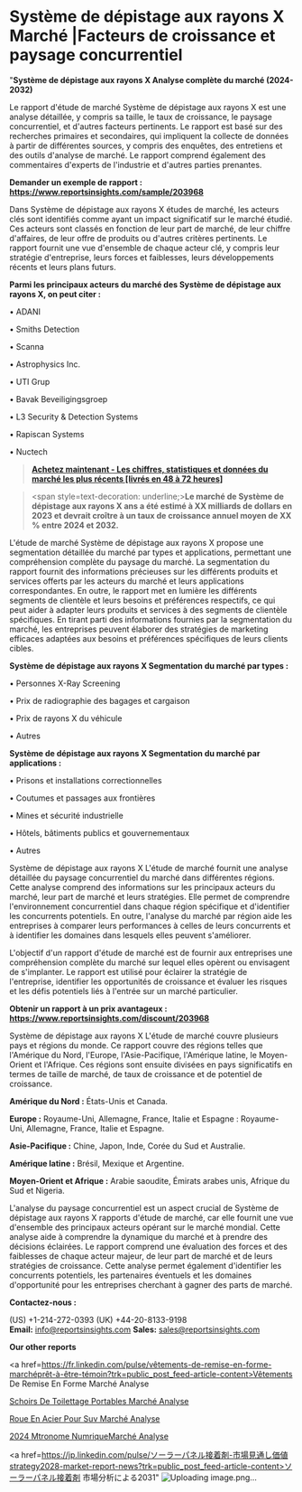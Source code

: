 # Système de dépistage aux rayons X Marché |Facteurs de croissance et paysage concurrentiel

"<strong>Système de dépistage aux rayons X Analyse complète du marché (2024-2032)</strong>

Le rapport d'étude de marché Système de dépistage aux rayons X est une analyse détaillée, y compris sa taille, le taux de croissance, le paysage concurrentiel, et d'autres facteurs pertinents. Le rapport est basé sur des recherches primaires et secondaires, qui impliquent la collecte de données à partir de différentes sources, y compris des enquêtes, des entretiens et des outils d'analyse de marché. Le rapport comprend également des commentaires d'experts de l'industrie et d'autres parties prenantes.

<strong>Demander un exemple de rapport : </strong><strong><a href=https://www.reportsinsights.com/sample/203968>https://www.reportsinsights.com/sample/203968</a></strong>

Dans Système de dépistage aux rayons X études de marché, les acteurs clés sont identifiés comme ayant un impact significatif sur le marché étudié. Ces acteurs sont classés en fonction de leur part de marché, de leur chiffre d'affaires, de leur offre de produits ou d'autres critères pertinents. Le rapport fournit une vue d'ensemble de chaque acteur clé, y compris leur stratégie d'entreprise, leurs forces et faiblesses, leurs développements récents et leurs plans futurs.

<strong>Parmi les principaux acteurs du marché des Système de dépistage aux rayons X, on peut citer :</strong>

• ADANI

• Smiths Detection

• Scanna

• Astrophysics Inc.

• UTI Grup

• Bavak Beveiligingsgroep

• L3 Security & Detection Systems

• Rapiscan Systems

• Nuctech

<blockquote><a href=https://reportsinsights.com/buynow/203968><span style=text-decoration: underline;><strong>Achetez maintenant - Les chiffres, statistiques et données du marché les plus récents [livrés en 48 à 72 heures]</strong></span></a></blockquote>
<blockquote>
<div class=group w-full text-gray-800 dark:text-gray-100 border-b border-black/10 dark:border-gray-900/50 bg-gray-50 dark:bg-[#444654]>
<div class=flex p-4 gap-4 text-base md:gap-6 md:max-w-2xl lg:max-w-xl xl:max-w-3xl md:py-6 lg:px-0 m-auto>
<div class=relative flex flex-col w-[calc(100%-50px)] gap-1 md:gap-3 lg:w-[calc(100%-115px)]>
<div class=flex flex-grow flex-col gap-3>
<div class=min-h-[20px] flex flex-col items-start gap-4 whitespace-pre-wrap break-words>
<div class=result-streaming markdown prose w-full break-words dark:prose-invert light>

<span style=text-decoration: underline;><strong>Le marché de Système de dépistage aux rayons X ans a été estimé à XX milliards de dollars en 2023 et devrait croître à un taux de croissance annuel moyen de XX % entre 2024 et 2032.</strong></span>

</div>
</div>
</div>
</div>
</div>
</div></blockquote>
L'étude de marché Système de dépistage aux rayons X propose une segmentation détaillée du marché par types et applications, permettant une compréhension complète du paysage du marché. La segmentation du rapport fournit des informations précieuses sur les différents produits et services offerts par les acteurs du marché et leurs applications correspondantes. En outre, le rapport met en lumière les différents segments de clientèle et leurs besoins et préférences respectifs, ce qui peut aider à adapter leurs produits et services à des segments de clientèle spécifiques. En tirant parti des informations fournies par la segmentation du marché, les entreprises peuvent élaborer des stratégies de marketing efficaces adaptées aux besoins et préférences spécifiques de leurs clients cibles.

<strong>Système de dépistage aux rayons X Segmentation du marché par types :</strong>

• Personnes X-Ray Screening

• Prix ​​de radiographie des bagages et cargaison

• Prix ​​de rayons X du véhicule

• Autres

<strong>Système de dépistage aux rayons X Segmentation du marché par applications :</strong>

• Prisons et installations correctionnelles

• Coutumes et passages aux frontières

• Mines et sécurité industrielle

• Hôtels, bâtiments publics et gouvernementaux

• Autres

Système de dépistage aux rayons X L'étude de marché fournit une analyse détaillée du paysage concurrentiel du marché dans différentes régions. Cette analyse comprend des informations sur les principaux acteurs du marché, leur part de marché et leurs stratégies. Elle permet de comprendre l'environnement concurrentiel dans chaque région spécifique et d'identifier les concurrents potentiels. En outre, l'analyse du marché par région aide les entreprises à comparer leurs performances à celles de leurs concurrents et à identifier les domaines dans lesquels elles peuvent s'améliorer.

L'objectif d'un rapport d'étude de marché est de fournir aux entreprises une compréhension complète du marché sur lequel elles opèrent ou envisagent de s'implanter. Le rapport est utilisé pour éclairer la stratégie de l'entreprise, identifier les opportunités de croissance et évaluer les risques et les défis potentiels liés à l'entrée sur un marché particulier.

<strong>Obtenir un rapport à un prix avantageux : <a href=https://www.reportsinsights.com/discount/203968>https://www.reportsinsights.com/discount/203968</a></strong>

Système de dépistage aux rayons X L'étude de marché couvre plusieurs pays et régions du monde. Ce rapport couvre des régions telles que l'Amérique du Nord, l'Europe, l'Asie-Pacifique, l'Amérique latine, le Moyen-Orient et l'Afrique. Ces régions sont ensuite divisées en pays significatifs en termes de taille de marché, de taux de croissance et de potentiel de croissance.

<strong>Amérique du Nord :</strong> États-Unis et Canada.

<strong>Europe :</strong> Royaume-Uni, Allemagne, France, Italie et Espagne : Royaume-Uni, Allemagne, France, Italie et Espagne.

<strong>Asie-Pacifique :</strong> Chine, Japon, Inde, Corée du Sud et Australie.

<strong>Amérique latine :</strong> Brésil, Mexique et Argentine.

<strong>Moyen-Orient et Afrique :</strong> Arabie saoudite, Émirats arabes unis, Afrique du Sud et Nigeria.

L'analyse du paysage concurrentiel est un aspect crucial de Système de dépistage aux rayons X rapports d'étude de marché, car elle fournit une vue d'ensemble des principaux acteurs opérant sur le marché mondial. Cette analyse aide à comprendre la dynamique du marché et à prendre des décisions éclairées. Le rapport comprend une évaluation des forces et des faiblesses de chaque acteur majeur, de leur part de marché et de leurs stratégies de croissance. Cette analyse permet également d'identifier les concurrents potentiels, les partenaires éventuels et les domaines d'opportunité pour les entreprises cherchant à gagner des parts de marché.

<strong>Contactez-nous :</strong>

(US) +1-214-272-0393
(UK) +44-20-8133-9198
<strong>Email:</strong> <a>info@reportsinsights.com</a>
<strong>Sales:</strong> <a>sales@reportsinsights.com</a>

<strong>Our other reports</strong>

<a href=https://fr.linkedin.com/pulse/vêtements-de-remise-en-forme-marchéprêt-à-être-témoin?trk=public_post_feed-article-content>Vêtements De Remise En Forme Marché Analyse</a>

<a href=https://www.linkedin.com/pulse/s%C3%A9choirs-de-toilettage-portables-march%C3%A9-analyse-s3qxf/>Schoirs De Toilettage Portables Marché Analyse</a>

<a href=https://www.linkedin.com/pulse/roue-en-acier-pour-suv-march%C3%A9s-analyse-historique-cpjvf/>Roue En Acier Pour Suv Marché Analyse</a>

<a href=https://www.linkedin.com/pulse/2024-m%C3%A9tronome-num%C3%A9riquemarch%C3%A9-domaines-de-croissance-oboyc/>2024 Mtronome NumriqueMarché Analyse</a>

<a href=https://jp.linkedin.com/pulse/ソーラーパネル接着剤-市場見通し価値strategy2028-market-report-news?trk=public_post_feed-article-content>ソーラーパネル接着剤 市場分析による2031</a>"
![Uploading image.png…]()
